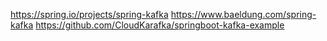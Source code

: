 https://spring.io/projects/spring-kafka
https://www.baeldung.com/spring-kafka
https://github.com/CloudKarafka/springboot-kafka-example
